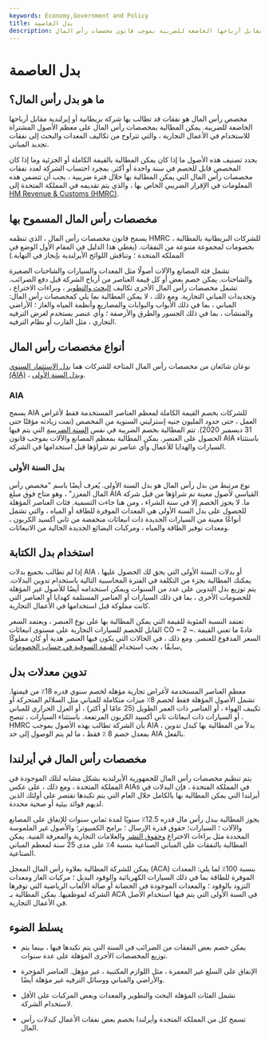 ```yaml
---
keywords: Economy,Government and Policy
title: بدل العاصمة
description: مخصص رأس المال هو نفقات قد تطالب بها شركة بريطانية مقابل أرباحها الخاضعة للضريبة بموجب قانون مخصصات رأس المال.
---
```


# بدل العاصمة
## ما هو بدل رأس المال؟

مخصص رأس المال هو نفقات قد تطالب بها شركة بريطانية أو إيرلندية مقابل أرباحها الخاضعة للضريبة. يمكن المطالبة بمخصصات رأس المال على معظم الأصول المشتراة للاستخدام في الأعمال التجارية ، والتي تتراوح من تكاليف المعدات والبحث إلى نفقات تجديد المباني.

يحدد تصنيف هذه الأصول ما إذا كان يمكن المطالبة بالقيمة الكاملة أو الجزئية وما إذا كان المخصص قابل للخصم في سنة واحدة أو أكثر. بمجرد احتساب الشركة لعدد نفقات مخصصات رأس المال التي يمكن المطالبة بها خلال فترة ضريبية ، يجب أن تتضمن هذه المعلومات في الإقرار الضريبي الخاص بها ، والذي يتم تقديمه في المملكة المتحدة إلى [HM Revenue & Customs (HMRC)](/hm-revenue-and-customs-hmrc).

## مخصصات رأس المال المسموح بها

يسمح قانون مخصصات رأس المال ، الذي تنظمه HMRC ، للشركات البريطانية بالمطالبة بخصومات لمجموعة متنوعة من النفقات. (يغطي هذا الدليل في المقام الأول الوضع في المملكة المتحدة ؛ وتناقش اللوائح الأيرلندية بإيجاز في النهاية.)

تشمل فئة المصانع والآلات أصولًا مثل المعدات والسيارات والشاحنات الصغيرة والشاحنات. يمكن خصم بعض أو كل قيمة العناصر من أرباح الشركة قبل دفع الضرائب. تشمل مخصصات رأس المال الأخرى تكاليف [البحث والتطوير](/randd) ، وبراءات الاختراع ، وتجديدات المباني التجارية. ومع ذلك ، لا يمكن المطالبة بما يلي كمخصصات رأس المال: المباني ، بما في ذلك الأبواب والبوابات والمصاريع وأنظمة المياه والغاز ؛ الأراضي والمنشآت ، بما في ذلك الجسور والطرق والأرصفة ؛ وأي عنصر يستخدم لغرض الترفيه التجاري ، مثل القارب أو نظام الترفيه.

## أنواع مخصصات رأس المال

نوعان شائعان من مخصصات رأس المال المتاحة للشركات هما [بدل الاستثمار السنوي (AIA)](/annual-investment-allowance-aia) ، [وبدل السنة الأولى](/first-year-allowance).

### AIA

يسمح AIA للشركات بخصم القيمة الكاملة لمعظم العناصر المستخدمة فقط لأغراض العمل ، حتى حدود المليون جنيه إسترليني السنوية من المخصص (تمت زيادته مؤقتًا حتى 31 ديسمبر 2020). تتم المطالبة بخصم الضريبة في نفس [السنة الضريبية](/taxyear) التي يتم فيها الحصول على العنصر. يمكن المطالبة بمعظم المصانع والآلات بموجب قانون AIA باستثناء السيارات والهدايا للأعمال وأي عناصر تم شراؤها قبل استخدامها في الشركة.

### بدل السنة الأولى

نوع مرتبط من بدل رأس المال هو بدل السنة الأولى. يُعرف أيضًا باسم "مخصص رأس المال المعزز" ، وهو متاح فوق مبلغ AIA القياسي لأصول معينة تم شراؤها من قبل شركة ما. لا يجوز الخصم إلا في سنة الشراء ، ومن هنا جاءت التسمية. فئات العناصر المؤهلة للحصول على بدل السنة الأولى هي المعدات الموفرة للطاقة أو المياه ، والتي تشمل أنواعًا معينة من السيارات الجديدة ذات انبعاثات منخفضة من ثاني أكسيد الكربون ، ومعدات توفير الطاقة والمياه ، ومركبات البضائع الجديدة الخالية من الانبعاثات.

## استخدام بدل الكتابة

إذا لم تطالب بجميع بدلات AIA أو بدلات السنة الأولى التي يحق لك الحصول عليها ، يمكنك المطالبة بجزء من التكلفة في الفترة المحاسبية التالية باستخدام تدوين البدلات. يتم توزيع بدل التدوين على عدد من السنوات ويمكن استخدامه أيضًا للأصول غير المؤهلة للخصومات الأخرى ، بما في ذلك السيارات أو العناصر المستلمة كهدايا أو العناصر التي كانت مملوكة قبل استخدامها في الأعمال التجارية.

تعتمد النسبة المئوية للقيمة التي يمكن المطالبة بها على نوع العنصر ، ويعتمد السعر القابل للخصم للسيارات التجارية على مستوى انبعاثات CO ~ 2 ~. عادةً ما تعني القيمة السعر المدفوع للعنصر. ومع ذلك ، في الحالات التي يكون فيها العنصر هدية أو كان مملوكًا سابقًا ، يجب استخدام [القيمة السوقية في حساب الخصومات.](/marketvalue)

## تدوين معدلات بدل

معظم العناصر المستخدمة لأغراض تجارية مؤهلة لخصم سنوي قدره 18٪ من قيمتها. تشمل الأصول المؤهلة فقط لخصم 8٪ ميزات متكاملة للمباني مثل السلالم المتحركة أو تكييف الهواء ، أو العناصر ذات العمر الطويل (25 عامًا أو أكثر) ، أو العزل الحراري للمباني ، أو السيارات ذات انبعاثات ثاني أكسيد الكربون المرتفعة. باستثناء السيارات ، تنصح HMRC بأن الشركة تطالب بهذه الأصول بموجب AIA بدلاً من المطالبة بها كبدل تدوين ، بمعدل خصم 8 ٪ فقط ، ما لم يتم الوصول إلى حد AIA بالفعل.

## مخصصات رأس المال في أيرلندا

يتم تنظيم مخصصات رأس المال للجمهورية الأيرلندية بشكل مشابه لتلك الموجودة في المملكة المتحدة ، ومع ذلك ، على عكس AIAs في المملكة المتحدة ، فإن البدلات في أيرلندا التي يمكن المطالبة بها بالكامل خلال العام التي يتم تكبدها تقتصر على أولئك الذين لديهم فوائد بيئية أو صحية محددة.

يجوز المطالبة ببدل رأس مال قدره 12.5٪ سنويًا لمدة ثماني سنوات للإنفاق على المصانع والآلات ؛ السيارات؛ حقوق قدرة الإرسال ؛ برامج الكمبيوتر؛ والأصول غير الملموسة المحددة مثل براءات الاختراع [وحقوق النشر](/copyright) والعلامات التجارية والمعرفة الفنية. يمكن المطالبة بالنفقات على المباني الصناعية بنسبة 4٪ على مدى 25 سنة لمعظم المباني الصناعية.

يمكن للشركة المطالبة بعلاوة رأس المال المعجل (ACA) بنسبة 100٪ لما يلي: المعدات الموفرة للطاقة بما في ذلك السيارات الكهربائية والوقود البديل ؛ مركبات الغاز ومعدات التزود بالوقود ؛ والمعدات الموجودة في الحضانة أو صالة الألعاب الرياضية التي توفرها الشركة لموظفيها. يمكن المطالبة بـ ACA في السنة الأولى التي يتم فيها استخدام الأصل في الأعمال التجارية.

## يسلط الضوء

- يمكن خصم بعض النفقات من الضرائب في السنة التي يتم تكبدها فيها ، بينما يتم توزيع المخصصات الأخرى المؤهلة على عدة سنوات.

- الإنفاق على السلع غير المعمرة ، مثل اللوازم المكتبية ، غير مؤهل. العناصر المؤجرة والأراضي والمباني ووسائل الترفيه غير مؤهلة أيضًا.

- تشمل الفئات المؤهلة البحث والتطوير والمعدات وبعض المركبات على الأقل لاستخدام الشركة.

- تسمح كل من المملكة المتحدة وأيرلندا بخصم بعض نفقات الأعمال كبدلات رأس المال.

